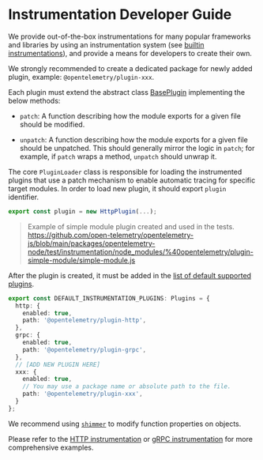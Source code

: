 # Instrumentation Developer Guide

We provide out-of-the-box instrumentations for many popular frameworks and libraries by using an instrumentation system (see [builtin instrumentations][builtin-instrumentations]), and provide a means for developers to create their own.

We strongly recommended to create a dedicated package for newly added plugin, example: `@opentelemetry/plugin-xxx`.

Each plugin must extend the abstract class [BasePlugin][base-plugin] implementing the below methods:

- `patch`: A function describing how the module exports for a given file should be modified.

- `unpatch`: A function describing how the module exports for a given file should be unpatched. This should generally mirror the logic in `patch`; for example, if `patch` wraps a method, `unpatch` should unwrap it.

The core `PluginLoader` class is responsible for loading the instrumented plugins that use a patch mechanism to enable automatic tracing for specific target modules. In order to load new plugin, it should export `plugin` identifier.

```typescript
export const plugin = new HttpPlugin(...);
```

> Example of simple module plugin created and used in the tests.
<https://github.com/open-telemetry/opentelemetry-js/blob/main/packages/opentelemetry-node/test/instrumentation/node_modules/%40opentelemetry/plugin-simple-module/simple-module.js>

After the plugin is created, it must be added in the [list of default supported plugins][DEFAULT_INSTRUMENTATION_PLUGINS].

```typescript
export const DEFAULT_INSTRUMENTATION_PLUGINS: Plugins = {
  http: {
    enabled: true,
    path: '@opentelemetry/plugin-http',
  },
  grpc: {
    enabled: true,
    path: '@opentelemetry/plugin-grpc',
  },
  // [ADD NEW PLUGIN HERE]
  xxx: {
    enabled: true,
    // You may use a package name or absolute path to the file.
    path: '@opentelemetry/plugin-xxx',
  }
};
```

We recommend using [`shimmer`][shimmer] to modify function properties on objects.

Please refer to the [HTTP instrumentation][http-plugin] or [gRPC instrumentation][grpc-plugin] for more comprehensive examples.

[shimmer]: https://github.com/othiym23/shimmer
[builtin-instrumentations]: https://github.com/open-telemetry/opentelemetry-js#instrumentations&plugins
[base-plugin]: https://github.com/open-telemetry/opentelemetry-js/blob/main/packages/opentelemetry-core/src/platform/node/BasePlugin.ts
[http-plugin]: https://github.com/open-telemetry/opentelemetry-js/blob/main/packages/opentelemetry-plugin-http/src/http.ts#L44
[grpc-plugin]: https://github.com/open-telemetry/opentelemetry-js/blob/main/packages/opentelemetry-plugin-grpc/src/grpc.ts#L52
[DEFAULT_INSTRUMENTATION_PLUGINS]: https://github.com/open-telemetry/opentelemetry-js/blob/main/packages/opentelemetry-node/src/config.ts#L29
